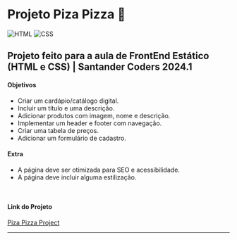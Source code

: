 
# Projeto Piza Pizza  🍕


![HTML](https://img.shields.io/badge/HTML-FF5722?style=flat-square&logo=html5&logoColor=white)
![CSS](https://img.shields.io/badge/CSS-00A9E0?style=flat-square&logo=css3&logoColor=white)

## Projeto feito para a aula de FrontEnd Estático (HTML e CSS) | Santander Coders 2024.1 

#### Objetivos
- Criar um cardápio/catálogo digital.
- Incluir um título e uma descrição.
- Adicionar produtos com imagem, nome e descrição.
- Implementar um header e footer com navegação.
- Criar uma tabela de preços.
- Adicionar um formulário de cadastro.

#### Extra
- A página deve ser otimizada para SEO e acessibilidade.
- A página deve incluir alguma estilização.
<BR>

#### Link do Projeto
[Piza Pizza Project](https://nataliakstr.github.io/PizaPizza/)


------------
